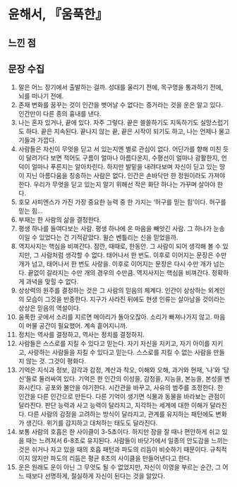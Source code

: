 # 윤해서, 『움푹한』

## 느낀 점

## 문장 수집
1. 말은 어느 장기에서 출발하는 걸까. 성대를 울리기 전에, 목구멍을 통과하기 전에, 뇌를 떠나기 전에.
2. 존재 변화를 꿈꾸는 것이 인간을 벗어날 수 없다는 증거라는 것을 운은 알고 있다. 인간만이 다른 종의 흉내를 낸다.
3. 나는 혼자 있거나, 끝에 있다. 자주 그렇다. 끝은 쓸쓸하기도 지독하기도 실망스럽기도 하다. 끝은 지속된다. 끝나지 않는 끝, 끝은 시작이 되기도 하고, 나는 언제나 물고기들과 가깝다.
4. 사람들은 자신이 무엇을 딛고 서 있는지엔 별로 관심이 없다. 어딘가를 향해 미친 듯이 달려가다 보면 적어도 구름이 얼마나 아름다운지, 수평선이 얼마나 광활한지, 언덕이 얼마나 푸른지는 알아차린다. 하지만 발밑을 내려다보며 자신이 딛고 있는 땅이 지닌 아름다움을 칭송하는 사람은 없다. 인간은 손바닥만 한 정원이라도 가져야 한다. 우리가 무엇을 딛고 있는지 알기 위해선 작은 화단 하나는 가꾸며 살아야 한다.
5. 호모 사피엔스가 가진 가장 중요한 능력 중 한 가지는 ‘허구를 믿는 힘’이다. 허구를 믿는 힘…
6. 부재는 한 사람의 삶을 결정한다.
7. 평생 하나를 들여다보는 사람. 평생 하나에 온 마음을 빼앗긴 사람. 그 하나가 눈송이일 수 있었다는 건 기적같았다. 윌슨 벤틀리는 신을 믿었을까.
8. 역지사지는 핵심을 비껴간다. 잠깐, 때때로, 한동안. 그 사람이 되어 생각해 볼 수 있지만, 그 사람처럼 생각할 수 없다. 태어나서 한 번도. 이후로 이어지는 문장은 수만 개가 넘고, 태어나서 한 번도 사랑을. 이후로 이어지는 문장은 다시 수만 개가 넘는다. 끝없이 갈라지는 수만 개의 경우의 수만큼. 역지사지는 핵심을 비껴간다. 정확하게 과녁을 맞힐 수 없다.
9. 상상력의 원주를 결정하는 것은 그 사람의 믿음의 체계다. 인간이 상상하는 외계인의 모습이 그것을 반증한다. 지구가 사라진 뒤에도 현생 인류는 살아남을 것이라는 상상은 믿음의 역설이다.
10. 움푹한 곳에서 소리를 지르면 메아리가 돌아오잖아. 소리가 빠져나가지 않고. 마음이 머물 공간이 필요했어. 계속 흩어지니까.
11. 정치는 역사를 결정하고, 역사는 정치를 결정하지.
12. 사람들은 스스로를 지킬 수 있다고 믿는다. 자기 자신을 지키고, 자기 아이를 지키고, 사랑하는 사람들을 지킬 수 있다고 믿는다. 스스로를 지킬 수 없는 사람을 만들지 않는 것. 그것이 평화다.
13. 기억은 지식과 정보, 감각과 감정, 계산과 착오, 이해와 오해, 과거와 현재, ‘나’와 ‘당신’들로 둘러싸여 있다. 기억은 한 인간의 이성을, 감정을, 지능을, 본능을, 본성을 변화시킨다. 공포와 불안을 야기한다. 시간관을 바꾸고, 사유의 범주를 조정한다. 한 인간을 다른 인간으로 만든다. 다른 기억이 생기면 식물과 동물을 바라보는 관점이 달라진다. 판단 능력과 사고 능력이 달라지고, 지각하는 세계에 대한 이해가 달라진다. 다른 사람의 감정을 고려하는 방식이 달라지고, 관계를 유지하는 패턴에도 변화가 생긴다. 위기를 감지하고 대처하는 태도도 달라진다.
14. 보통 사람의 호흡은 한 사이클이 3-5초이다. 하지만 잠을 잘 때나 편안하게 쉬고 있을 때는 느려져서 6-8초로 유지된다. 사람들이 바닷가에서 일종의 안도감을 느끼는 것은 쉬거나 자고 있을 때의 호흡 패턴과 파도의 리듬이 비슷하기 때문이다. 규칙적이지 않지만 파도의 리듬은 평균 8초의 사이클을 만들어낸다고 한다.
15. 운은 원래도 운이 아닌 그 무엇도 될 수 없었지만, 자신이 이영을 부르는 순간, 그 어느 때보다 선명하게, 절실하게 자신이 된다는 것을 알았다.
